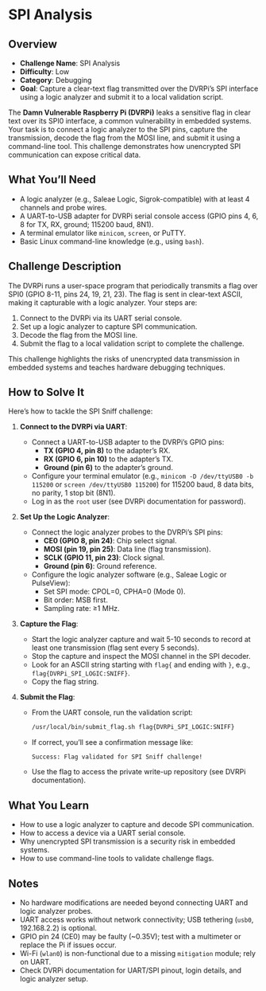# SPI Analysis

## Overview
- **Challenge Name**: SPI Analysis  
- **Difficulty**: Low  
- **Category**: Debugging  
- **Goal**: Capture a clear-text flag transmitted over the DVRPi’s SPI interface using a logic analyzer and submit it to a local validation script.

The **Damn Vulnerable Raspberry Pi (DVRPi)** leaks a sensitive flag in clear text over its SPI0 interface, a common vulnerability in embedded systems. Your task is to connect a logic analyzer to the SPI pins, capture the transmission, decode the flag from the MOSI line, and submit it using a command-line tool. This challenge demonstrates how unencrypted SPI communication can expose critical data.

## What You’ll Need
- A logic analyzer (e.g., Saleae Logic, Sigrok-compatible) with at least 4 channels and probe wires.
- A UART-to-USB adapter for DVRPi serial console access (GPIO pins 4, 6, 8 for TX, RX, ground; 115200 baud, 8N1).
- A terminal emulator like `minicom`, `screen`, or PuTTY.
- Basic Linux command-line knowledge (e.g., using `bash`).

## Challenge Description
The DVRPi runs a user-space program that periodically transmits a flag over SPI0 (GPIO 8-11, pins 24, 19, 21, 23). The flag is sent in clear-text ASCII, making it capturable with a logic analyzer. Your steps are:

1. Connect to the DVRPi via its UART serial console.
2. Set up a logic analyzer to capture SPI communication.
3. Decode the flag from the MOSI line.
4. Submit the flag to a local validation script to complete the challenge.

This challenge highlights the risks of unencrypted data transmission in embedded systems and teaches hardware debugging techniques.

## How to Solve It
Here’s how to tackle the SPI Sniff challenge:

1. **Connect to the DVRPi via UART**:
   - Connect a UART-to-USB adapter to the DVRPi’s GPIO pins:
     - **TX (GPIO 4, pin 8)** to the adapter’s RX.
     - **RX (GPIO 6, pin 10)** to the adapter’s TX.
     - **Ground (pin 6)** to the adapter’s ground.
   - Configure your terminal emulator (e.g., `minicom -D /dev/ttyUSB0 -b 115200` or `screen /dev/ttyUSB0 115200`) for 115200 baud, 8 data bits, no parity, 1 stop bit (8N1).
   - Log in as the `root` user (see DVRPi documentation for password).

2. **Set Up the Logic Analyzer**:
   - Connect the logic analyzer probes to the DVRPi’s SPI pins:
     - **CE0 (GPIO 8, pin 24)**: Chip select signal.
     - **MOSI (pin 19, pin 25)**: Data line (flag transmission).
     - **SCLK (GPIO 11, pin 23)**: Clock signal.
     - **Ground (pin 6)**: Ground reference.
   - Configure the logic analyzer software (e.g., Saleae Logic or PulseView):
     - Set SPI mode: CPOL=0, CPHA=0 (Mode 0).
     - Bit order: MSB first.
     - Sampling rate: ≥1 MHz.

3. **Capture the Flag**:
   - Start the logic analyzer capture and wait 5-10 seconds to record at least one transmission (flag sent every 5 seconds).
   - Stop the capture and inspect the MOSI channel in the SPI decoder.
   - Look for an ASCII string starting with `flag{` and ending with `}`, e.g., `flag{DVRPi_SPI_LOGIC:SNIFF}`.
   - Copy the flag string.

4. **Submit the Flag**:
   - From the UART console, run the validation script:
     ```bash
     /usr/local/bin/submit_flag.sh flag{DVRPi_SPI_LOGIC:SNIFF}
     ```
   - If correct, you’ll see a confirmation message like:
     ```
     Success: Flag validated for SPI Sniff challenge!
     ```
   - Use the flag to access the private write-up repository (see DVRPi documentation).

## What You Learn
- How to use a logic analyzer to capture and decode SPI communication.
- How to access a device via a UART serial console.
- Why unencrypted SPI transmission is a security risk in embedded systems.
- How to use command-line tools to validate challenge flags.

## Notes
- No hardware modifications are needed beyond connecting UART and logic analyzer probes.
- UART access works without network connectivity; USB tethering (`usb0`, 192.168.2.2) is optional.
- GPIO pin 24 (CE0) may be faulty (~0.35V); test with a multimeter or replace the Pi if issues occur.
- Wi-Fi (`wlan0`) is non-functional due to a missing `mitigation` module; rely on UART.
- Check DVRPi documentation for UART/SPI pinout, login details, and logic analyzer setup.
